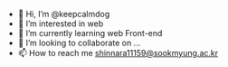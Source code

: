 - 👋 Hi, I’m @keepcalmdog
- 👀 I’m interested in web
- 🌱 I’m currently learning web Front-end
- 💞️ I’m looking to collaborate on ...
- 📫 How to reach me shinnara11159@sookmyung.ac.kr

<!---
keepcalmdog/keepcalmdog is a ✨ special ✨ repository because its `README.md` (this file) appears on your GitHub profile.
You can click the Preview link to take a look at your changes.
--->
